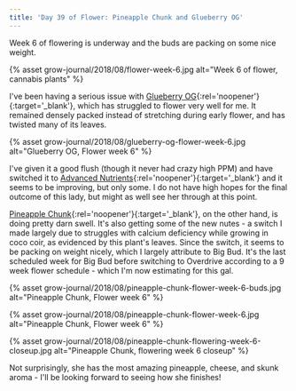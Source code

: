 ```yaml
---
title: 'Day 39 of Flower: Pineapple Chunk and Glueberry OG'
---
```


Week 6 of flowering is underway and the buds are packing on some nice weight.

{% asset grow-journal/2018/08/flower-week-6.jpg alt="Week 6 of flower, cannabis plants" %}

I've been having a serious issue with
[Glueberry OG](https://www.dutch-passion.com/en/cannabis-seeds/product/glueberry-og-feminized-cannabis-seeds/){:rel='noopener'}{:target='_blank'},
which has struggled to flower very well for me. It remained densely packed
instead of stretching during early flower, and has twisted many of its leaves.

{% asset grow-journal/2018/08/glueberry-og-flower-week-6.jpg alt="Glueberry OG, Flower week 6" %}

I've given it a good flush (though it never had crazy high PPM) and have
switched it to
[Advanced Nutrients](https://www.advancednutrients.com/){:rel='noopener'}{:target='_blank'}
and it seems to be improving, but only some. I do not have high hopes for the
final outcome of this lady, but might as well see her through at this point.

[Pineapple Chunk](https://www.barneysfarm.com/pineapple-chunk-15){:rel='noopener'}{:target='_blank'},
on the other hand, is doing pretty darn swell. It's also getting some of the new
nutes - a switch I made largely due to struggles with calcium deficiency while
growing in coco coir, as evidenced by this plant's leaves. Since the switch,
it seems to be packing on weight nicely, which I largely attribute to Big Bud.
It's the last scheduled week for Big Bud before switching to Overdrive according
to a 9 week flower schedule - which I'm now estimating for this gal.

{% asset grow-journal/2018/08/pineapple-chunk-flower-week-6-buds.jpg alt="Pineapple Chunk, Flower week 6" %}

{% asset grow-journal/2018/08/pineapple-chunk-flower-week-6.jpg alt="Pineapple Chunk, Flower week 6" %}

{% asset grow-journal/2018/08/pineapple-chunk-flowering-week-6-closeup.jpg alt="Pineapple Chunk, flowering week 6 closeup" %}

Not surprisingly, she has the most amazing pineapple, cheese, and skunk aroma -
I'll be looking forward to seeing how she finishes!